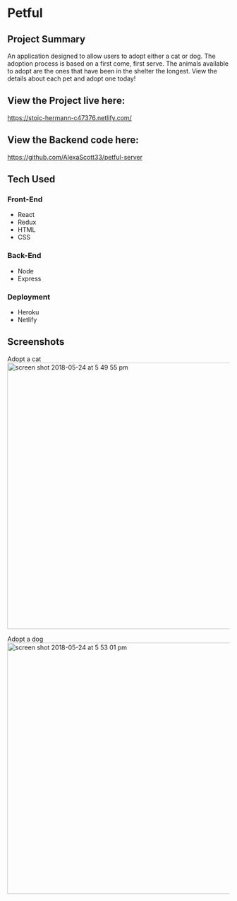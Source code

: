 # Petful 

## Project Summary
An application designed to allow users to adopt either a cat or dog. The adoption process is based on a first come, first serve. The animals available to adopt are the ones that have been in the shelter the longest. View the details about each pet and adopt one today!

## View the Project live here:
https://stoic-hermann-c47376.netlify.com/

## View the Backend code here:
https://github.com/AlexaScott33/petful-server

## Tech Used

### Front-End
* React
* Redux
* HTML
* CSS

### Back-End
* Node
* Express

### Deployment
* Heroku
* Netlify

## Screenshots

Adopt a cat
<img width="603" alt="screen shot 2018-05-24 at 5 49 55 pm" src="https://user-images.githubusercontent.com/35544816/40520482-2b589784-5f7b-11e8-918f-2470230cc3ee.png">

Adopt a dog
<img width="569" alt="screen shot 2018-05-24 at 5 53 01 pm" src="https://user-images.githubusercontent.com/35544816/40520507-55029d8c-5f7b-11e8-82dd-eb75d9ba88da.png">